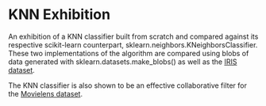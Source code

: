 # KNN Exhibition
An exhibition of a KNN classifier built from scratch and compared against its respective scikit-learn counterpart, sklearn.neighbors.KNeighborsClassifier.  These two implementations of the algorithm are compared using blobs of data generated with sklearn.datasets.make_blobs() as well as the [IRIS dataset](https://archive.ics.uci.edu/ml/datasets/Iris).

The KNN classifier is also shown to be an effective collaborative filter for the [Movielens dataset](https://grouplens.org/datasets/movielens/latest/).
